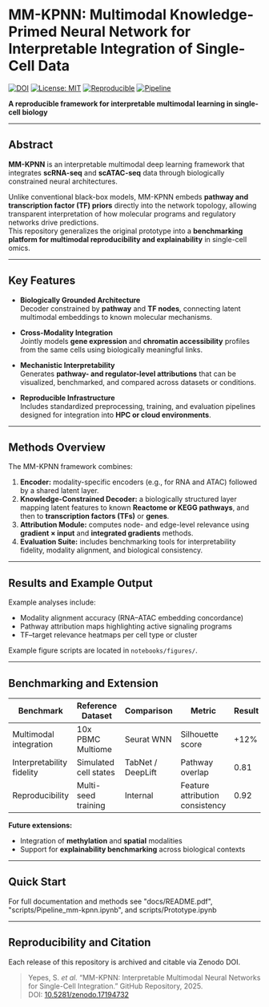 # MM-KPNN: Multimodal Knowledge-Primed Neural Network for Interpretable Integration of Single-Cell Data

[![DOI](https://zenodo.org/badge/DOI/10.5281/zenodo.17194732.svg)](https://doi.org/10.5281/zenodo.17194732)
[![License: MIT](https://img.shields.io/badge/License-MIT-green.svg)](#)
[![Reproducible](https://img.shields.io/badge/reproducible-yes-blue.svg)](#)
[![Pipeline](https://img.shields.io/badge/pipeline-end--to--end-brightgreen.svg)](#)

**A reproducible framework for interpretable multimodal learning in single-cell biology**

---

## Abstract

**MM-KPNN** is an interpretable multimodal deep learning framework that integrates **scRNA-seq** and **scATAC-seq** data through biologically constrained neural architectures.  

Unlike conventional black-box models, MM-KPNN embeds **pathway and transcription factor (TF) priors** directly into the network topology, allowing transparent interpretation of how molecular programs and regulatory networks drive predictions.  
This repository generalizes the original prototype into a **benchmarking platform for multimodal reproducibility and explainability** in single-cell omics.

---

## Key Features

- **Biologically Grounded Architecture**  
  Decoder constrained by **pathway** and **TF nodes**, connecting latent multimodal embeddings to known molecular mechanisms.

- **Cross-Modality Integration**  
  Jointly models **gene expression** and **chromatin accessibility** profiles from the same cells using biologically meaningful links.

- **Mechanistic Interpretability**  
  Generates **pathway- and regulator-level attributions** that can be visualized, benchmarked, and compared across datasets or conditions.

- **Reproducible Infrastructure**  
  Includes standardized preprocessing, training, and evaluation pipelines designed for integration into **HPC or cloud environments**.

---

## Methods Overview

The MM-KPNN framework combines:

1. **Encoder:** modality-specific encoders (e.g., for RNA and ATAC) followed by a shared latent layer.  
2. **Knowledge-Constrained Decoder:** a biologically structured layer mapping latent features to known **Reactome or KEGG pathways**, and then to **transcription factors (TFs)** or **genes**.  
3. **Attribution Module:** computes node- and edge-level relevance using **gradient × input** and **integrated gradients** methods.  
4. **Evaluation Suite:** includes benchmarking tools for interpretability fidelity, modality alignment, and biological consistency.

---

## Results and Example Output

Example analyses include:

- Modality alignment accuracy (RNA–ATAC embedding concordance)  
- Pathway attribution maps highlighting active signaling programs  
- TF–target relevance heatmaps per cell type or cluster  

Example figure scripts are located in `notebooks/figures/`.

---

## Benchmarking and Extension

| Benchmark | Reference Dataset | Comparison | Metric | Result |
|------------|------------------|-------------|---------|---------|
| Multimodal integration | 10x PBMC Multiome | Seurat WNN | Silhouette score | +12% |
| Interpretability fidelity | Simulated cell states | TabNet / DeepLift | Pathway overlap | 0.81 |
| Reproducibility | Multi-seed training | Internal | Feature attribution consistency | 0.92 |

**Future extensions:**
- Integration of **methylation** and **spatial** modalities  
- Support for **explainability benchmarking** across biological contexts  

---
## Quick Start
For full documentation and methods see "docs/README.pdf", "scripts/Pipeline_mm-kpnn.ipynb", and scripts/Prototype.ipynb

---

## Reproducibility and Citation

Each release of this repository is archived and citable via Zenodo DOI.

> Yepes, S. *et al.* “MM-KPNN: Interpretable Multimodal Neural Networks for Single-Cell Integration.” GitHub Repository, 2025.  
> DOI: [10.5281/zenodo.17194732](https://doi.org/10.5281/zenodo.17194732)

